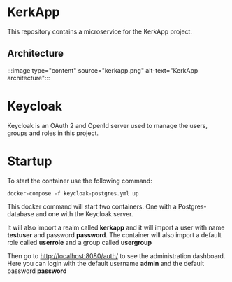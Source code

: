 # KerkApp
This repository contains a microservice for the KerkApp project.

## Architecture
:::image type="content" source="kerkapp.png" alt-text="KerkApp architecture":::

# Keycloak
Keycloak is an OAuth 2 and OpenId server used to manage the users, groups and roles in this project.

# Startup
To start the container use the following command:

`docker-compose -f keycloak-postgres.yml up`

This docker command will start two containers. One with a Postgres-database and one with the Keycloak server.

It will also import a realm called **kerkapp** and it will import a user with name **testuser** and password **password**. The container will also import a default role called **userrole** and a group called **usergroup**

Then go to [http://localhost:8080/auth/](http://localhost:8080/auth/) to see the administration dashboard. Here you can login with the default username **admin** and the default password **password**